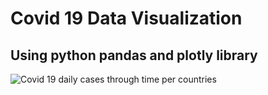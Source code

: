# Covid 19 Data Visualization 
## Using python pandas and plotly library 
![Covid 19 daily cases through time per countries]("plot.png")
